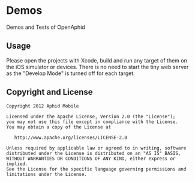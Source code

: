Demos
=====

Demos and Tests of OpenAphid

## Usage

Please open the projects with Xcode, build and run any target of them on the iOS simulator or devices. There is no need to start the tiny web server as the "Develop Mode" is turned off for each target.

## Copyright and License

```
Copyright 2012 Aphid Mobile

Licensed under the Apache License, Version 2.0 (the "License");
you may not use this file except in compliance with the License.
You may obtain a copy of the License at
 
   http://www.apache.org/licenses/LICENSE-2.0

Unless required by applicable law or agreed to in writing, software
distributed under the License is distributed on an "AS IS" BASIS,
WITHOUT WARRANTIES OR CONDITIONS OF ANY KIND, either express or implied.
See the License for the specific language governing permissions and
limitations under the License.
````